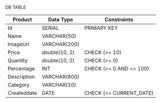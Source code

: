 DB TABLE

| Product      | Data Type         | Constraints             |
|--------------|-------------------|-------------------------|
| Id           | SERIAL            | PRIMARY KEY             |
| Name         | VARCHAR(50)       |                         |
| ImageUrl     | VARCHAR(200)      |                         |
| Price        | double(10, 2)     | CHECK (>= 10)           |
| Quantity     | double(10, 2)     | CHECK (>= 0)            |
| Percentage   | INT               | CHECK (>= 0 AND <= 100) |
| Description  | VARCHAR(800)      |                         |
| Category     | VARCHAR(10)       |                         |
| Createddate  | DATE              | CHECK (<= CURRENT_DATE) |

